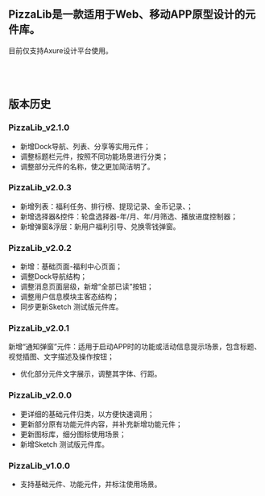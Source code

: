 ## PizzaLib是一款适用于Web、移动APP原型设计的元件库。
目前仅支持Axure设计平台使用。
</br>
</br>
</br>
</br>

## 版本历史

### PizzaLib_v2.1.0

- 新增Dock导航、列表、分享等实用元件；
- 调整标题栏元件，按照不同功能场景进行分类；
- 调整部分元件的名称，使之更加简洁明了。


### PizzaLib_v2.0.3
- 新增列表：福利任务、排行榜、提现记录、金币记录、；
- 新增选择器&控件：轮盘选择器-年/月、年/月筛选、播放进度控制器；
- 新增弹窗&浮层：新用户福利引导、兑换零钱弹窗。


### PizzaLib_v2.0.2
- 新增：基础页面-福利中心页面；
- 调整Dock导航结构；
- 调整消息页面层级，新增“全部已读”按钮；
- 调整用户信息模块主客态结构；
- 同步更新Sketch 测试版元件库。


### PizzaLib_v2.0.1
 新增“通知弹窗”元件：适用于启动APP时的功能或活动信息提示场景，包含标题、视觉插图、文字描述及操作按钮；
- 优化部分元件文字展示，调整其字体、行距。


### PizzaLib_v2.0.0
- 更详细的基础元件归类，以方便快速调用；
- 更新部分原有功能元件内容，并补充新增功能元件；
- 更新图标库，细分图标使用场景；
- 新增Sketch 测试版元件库。


### PizzaLib_v1.0.0
- 支持基础元件、功能元件，并标注使用场景。


